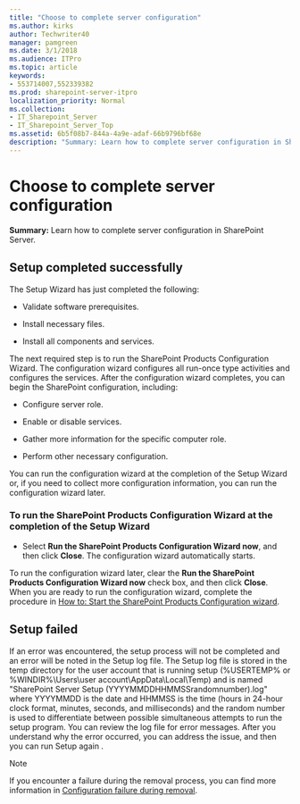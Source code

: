 ```yaml
---
title: "Choose to complete server configuration"
ms.author: kirks
author: Techwriter40
manager: pamgreen
ms.date: 3/1/2018
ms.audience: ITPro
ms.topic: article
keywords:
- 553714007,552339382
ms.prod: sharepoint-server-itpro
localization_priority: Normal
ms.collection:
- IT_Sharepoint_Server
- IT_Sharepoint_Server_Top
ms.assetid: 6b5f08b7-844a-4a9e-adaf-66b9796bf68e
description: "Summary: Learn how to complete server configuration in SharePoint Server."
---
```


# Choose to complete server configuration

 **Summary:** Learn how to complete server configuration in SharePoint Server. 
  
## Setup completed successfully

The Setup Wizard has just completed the following:
  
- Validate software prerequisites.
    
- Install necessary files.
    
- Install all components and services.
    
The next required step is to run the SharePoint Products Configuration Wizard. The configuration wizard configures all run-once type activities and configures the services. After the configuration wizard completes, you can begin the SharePoint configuration, including:
  
- Configure server role.
    
- Enable or disable services.
    
- Gather more information for the specific computer role.
    
- Perform other necessary configuration.
    
You can run the configuration wizard at the completion of the Setup Wizard or, if you need to collect more configuration information, you can run the configuration wizard later.
  
### To run the SharePoint Products Configuration Wizard at the completion of the Setup Wizard

- Select **Run the SharePoint Products Configuration Wizard now**, and then click **Close**. The configuration wizard automatically starts.
    
To run the configuration wizard later, clear the **Run the SharePoint Products Configuration Wizard now** check box, and then click **Close**. When you are ready to run the configuration wizard, complete the procedure in [How to: Start the SharePoint Products Configuration wizard](how-to-start-the-sharepoint-products-configuration-wizard.md).
  
## Setup failed

If an error was encountered, the setup process will not be completed and an error will be noted in the Setup log file. The Setup log file is stored in the temp directory for the user account that is running setup (%USERTEMP% or %WINDIR%\Users\user account\AppData\Local\Temp) and is named "SharePoint Server Setup (YYYYMMDDHHMMSSrandomnumber).log" where YYYYMMDD is the date and HHMMSS is the time (hours in 24-hour clock format, minutes, seconds, and milliseconds) and the random number is used to differentiate between possible simultaneous attempts to run the setup program. You can review the log file for error messages. After you understand why the error occurred, you can address the issue, and then you can run Setup again .
  
> [!NOTE]
> If you encounter a failure during the removal process, you can find more information in [Configuration failure during removal](configuration-failure-during-removal.md). 
  

